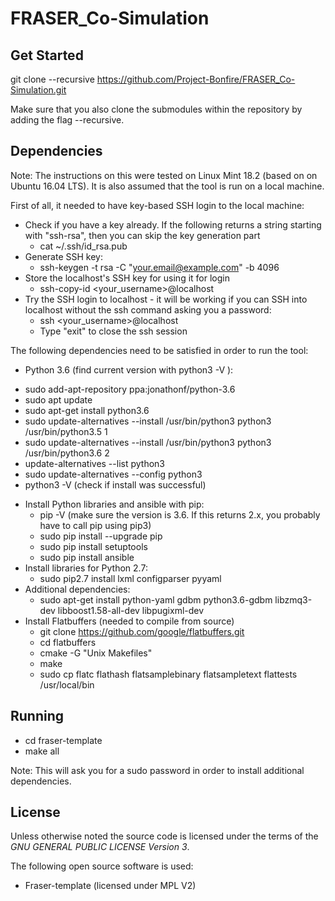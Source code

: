 # FRASER_Co-Simulation

Get Started
-------

git clone --recursive https://github.com/Project-Bonfire/FRASER_Co-Simulation.git

Make sure that you also clone the submodules within the repository by adding the flag
--recursive.

Dependencies
-------
Note: The instructions on this were tested on Linux Mint 18.2 (based on on Ubuntu 16.04 LTS). It is also assumed that the tool is run on a local machine.

First of all, it needed to have key-based SSH login to the local machine:
  * Check if you have a key already. If the following returns a string starting with "ssh-rsa", then you can skip the key generation part
    - cat ~/.ssh/id_rsa.pub
  * Generate SSH key:
    - ssh-keygen -t rsa -C "your.email@example.com" -b 4096
  * Store the localhost's SSH key for using it for login
    - ssh-copy-id <your_username>@localhost
  * Try the SSH login to localhost - it will be working if you can SSH into localhost without the ssh command asking you a password:
    - ssh <your_username>@localhost
    - Type "exit" to close the ssh session

The following dependencies need to be satisfied in order to run the tool:
 * Python 3.6 (find current version with python3 -V ):
  - sudo add-apt-repository ppa:jonathonf/python-3.6
  - sudo apt update
  - sudo apt-get install python3.6
  - sudo update-alternatives --install /usr/bin/python3 python3 /usr/bin/python3.5 1
  - sudo update-alternatives --install /usr/bin/python3 python3 /usr/bin/python3.6 2
  - update-alternatives --list python3
  - sudo update-alternatives --config python3
  - python3 -V (check if install was successful)
* Install Python libraries and ansible with pip:
  - pip -V (make sure the version is 3.6. If this returns 2.x, you probably have to call pip using pip3)
  - sudo pip install --upgrade pip
  - sudo pip install setuptools
  - sudo pip install ansible
* Install libraries for Python 2.7:
  - sudo pip2.7 install lxml configparser pyyaml
* Additional dependencies:
  - sudo apt-get install python-yaml gdbm python3.6-gdbm libzmq3-dev libboost1.58-all-dev libpugixml-dev
* Install Flatbuffers (needed to compile from source)
  - git clone https://github.com/google/flatbuffers.git
  - cd flatbuffers
  - cmake -G "Unix Makefiles"
  - make
  - sudo cp flatc flathash flatsamplebinary flatsampletext flattests /usr/local/bin

Running
-------
* cd fraser-template
* make all

Note: This will ask you for a sudo password in order to install additional dependencies.

License
-------

Unless otherwise noted the source code is licensed under the
terms of the *GNU GENERAL PUBLIC LICENSE Version 3*.

The following open source software is used:

 - Fraser-template (licensed under MPL V2)
